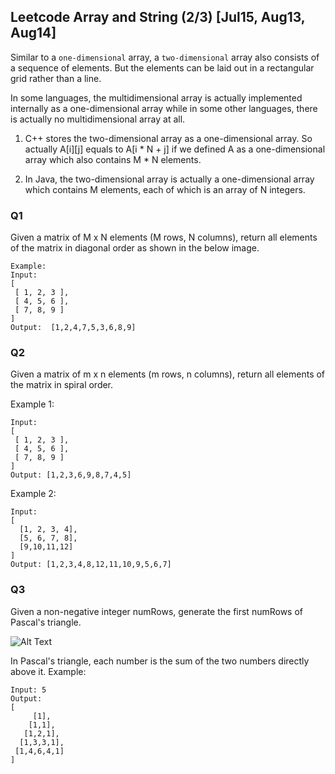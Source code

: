 ## Leetcode Array and String (2/3) [Jul15, Aug13, Aug14]

Similar to a `one-dimensional` array, a `two-dimensional` array also consists of a sequence of elements. But the elements can be laid out in a rectangular grid rather than a line.

In some languages, the multidimensional array is actually implemented internally as a one-dimensional array while in some other languages, there is actually no multidimensional array at all.

1. C++ stores the two-dimensional array as a one-dimensional array. So actually A[i][j] equals to A[i * N + j] if we defined A as a one-dimensional array which also contains M * N elements.

2. In Java, the two-dimensional array is actually a one-dimensional array which contains M elements, each of which is an array of N integers.

### Q1

Given a matrix of M x N elements (M rows, N columns), return all elements of the matrix in diagonal order as shown in the below image.
```
Example:
Input:
[
 [ 1, 2, 3 ],
 [ 4, 5, 6 ],
 [ 7, 8, 9 ]
]
Output:  [1,2,4,7,5,3,6,8,9]
```

### Q2
Given a matrix of m x n elements (m rows, n columns), return all elements of the matrix in spiral order.

Example 1:
```
Input:
[
 [ 1, 2, 3 ],
 [ 4, 5, 6 ],
 [ 7, 8, 9 ]
]
Output: [1,2,3,6,9,8,7,4,5]
```
Example 2:
```
Input:
[
  [1, 2, 3, 4],
  [5, 6, 7, 8],
  [9,10,11,12]
]
Output: [1,2,3,4,8,12,11,10,9,5,6,7]
```

### Q3
Given a non-negative integer numRows, generate the first numRows of Pascal's triangle.

![Alt Text](Q3.gif)

In Pascal's triangle, each number is the sum of the two numbers directly above it.
Example:
```
Input: 5
Output:
[
     [1],
    [1,1],
   [1,2,1],
  [1,3,3,1],
 [1,4,6,4,1]
]
```
